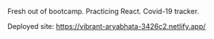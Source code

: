 Fresh out of bootcamp.
Practicing React.
Covid-19 tracker.

Deployed site: https://vibrant-aryabhata-3426c2.netlify.app/
